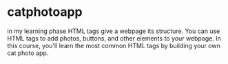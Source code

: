 # catphotoapp
in my learning phase HTML tags give a webpage its structure. You can use HTML tags to add photos, buttons, and other elements to your webpage.  In this course, you'll learn the most common HTML tags by building your own cat photo app.
